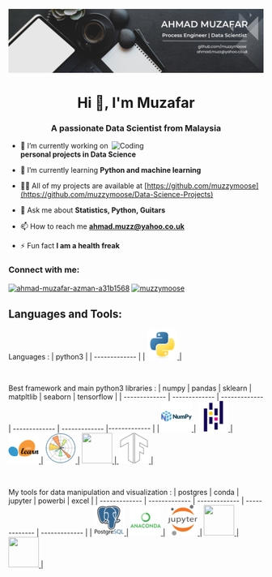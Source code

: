 ![Header](https://github.com/muzzymoose/muzzymoose/blob/main/Black%20and%20White%20Simple%20Art%20Director%20LinkedIn%20Banner2.png)
<h1 align="center">Hi 👋, I'm Muzafar</h1>
<h3 align="center">A passionate Data Scientist from Malaysia</h3>
<img align="right" alt="Coding" width="300" src="https://chools.in/wp-content/uploads/data-science-2-1.gif">

- 🔭 I’m currently working on **personal projects in Data Science**

- 🌱 I’m currently learning **Python and machine learning**

- 👨‍💻 All of my projects are available at [https://github.com/muzzymoose](https://github.com/muzzymoose/Data-Science-Projects)

- 💬 Ask me about **Statistics, Python, Guitars**

- 📫 How to reach me **ahmad.muzz@yahoo.co.uk**

- ⚡ Fun fact **I am a health freak**

<h3 align="left">Connect with me:</h3>
<p align="left">
<a href="https://linkedin.com/in/ahmad-muzafar-azman-a31b1568" target="blank"><img align="center" src="https://raw.githubusercontent.com/rahuldkjain/github-profile-readme-generator/master/src/images/icons/Social/linked-in-alt.svg" alt="ahmad-muzafar-azman-a31b1568" height="30" width="40" /></a>
<a href="https://instagram.com/muzzymoose" target="blank"><img align="center" src="https://raw.githubusercontent.com/rahuldkjain/github-profile-readme-generator/master/src/images/icons/Social/instagram.svg" alt="muzzymoose" height="30" width="40" /></a>
</p>

<h2 align="left">Languages and Tools:</h2>
<p align="left"> 

Languages :
| python3  | 
| ------------- |
|  <a href="https://www.python.org" target="_blank" rel="noreferrer"> <img src="https://raw.githubusercontent.com/devicons/devicon/master/icons/python/python-original.svg" alt="python" width="60" height="60"/> </a>  | 

<br>

 Best framework and main python3 libraries :
| numpy  | pandas | sklearn | matpltlib  | seaborn  | tensorflow |
| ------------- | ------------- | ------------- | ------------- | ------------- |------------- |
| <a href="https://numpy.org/"> <img src="https://github.com/devicons/devicon/blob/master/icons/numpy/numpy-original-wordmark.svg" width="60" height="60"/> </a>  | <a href="https://pandas.pydata.org/" target="_blank" rel="noreferrer"> <img src="https://raw.githubusercontent.com/devicons/devicon/2ae2a900d2f041da66e950e4d48052658d850630/icons/pandas/pandas-original.svg" alt="pandas" width="60" height="60"/> </a>  | <a href="https://scikit-learn.org/stable/" target="_blank" rel="noreferrer"> <img src="https://github.com/devicons/devicon/blob/master/icons/scikitlearn/scikitlearn-original.svg" alt="python" width="60" height="60"/> </a> | <a href="https://matplotlib.org/" target="_blank" rel="noreferrer"> <img src="https://github.com/devicons/devicon/blob/master/icons/matplotlib/matplotlib-original.svg" width="60" height="60"/> </a>  | <a href="https://seaborn.pydata.org/" target="_blank" rel="noreferrer"> <img src="https://seaborn.pydata.org/_images/logo-mark-lightbg.svg" width="60" height="60"/> </a>  |<a href="https://www.tensorflow.org/" target="_blank" rel="noreferrer"> <img src="https://github.com/devicons/devicon/blob/master/icons/tensorflow/tensorflow-line.svg" width="60" height="60"/> </a> |

<br>

 My tools for data manipulation and visualization :
| postgres  | conda | jupyter | powerbi  | excel  |
| ------------- | ------------- | ------------- | ------------- | ------------- |
| <a href="https://www.postgresql.org" target="_blank" rel="noreferrer"> <img src="https://raw.githubusercontent.com/devicons/devicon/master/icons/postgresql/postgresql-original-wordmark.svg" alt="postgresql" width="60" height="60"/> </a>   | <a href="https://www.anaconda.com/" target="_blank" rel="noreferrer"> <img src="https://github.com/devicons/devicon/blob/master/icons/anaconda/anaconda-original-wordmark.svg" width="60" height="60"/> </a>  | <a href="https://jupyter.org/" target="_blank" rel="noreferrer"> <img src="https://github.com/devicons/devicon/blob/master/icons/jupyter/jupyter-original-wordmark.svg" width="60" height="60"/> </a> | <a href="https://app.powerbi.com/" target="_blank" rel="noreferrer"> <img src="https://upload.wikimedia.org/wikipedia/commons/c/cf/New_Power_BI_Logo.svg" width="60" height="60"/> </a>  | <a href="https://www.microsoft.com/en-my/microsoft-365/excel"> <img src="https://upload.wikimedia.org/wikipedia/commons/3/34/Microsoft_Office_Excel_%282019%E2%80%93present%29.svg" width="60" height="60"/> </a>  |
   
  
  </p>

